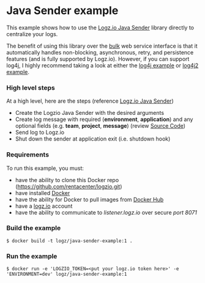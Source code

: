 # Java Sender example
This example shows how to use the [Logz.io Java Sender](https://github.com/logzio/logzio-java-sender) library directly to centralize your logs.

The benefit of using this library over the [bulk](../bulk-example) web service interface is that it automatically handles non-blocking, asynchronous, retry, and persistence features (and is fully supported by Logz.io).  However, if you can support log4j, I highly recommend taking a look at either the [log4j example](../log4j-example) or [log4j2 example](../log4j2-example).

### High level steps
At a high level, here are the steps (reference [Logz.io Java Sender](https://github.com/logzio/logzio-java-sender))
- Create the Logzio Java Sender with the desired arguments
- Create log message with required (**environment**, **application**) and any optional fields (e.g. **team**, **project**, **message**) (review [Source Code](src/main/java/com/rentacenter/examples/LogzioJavaSenderExample.java))
- Send log to Logz.io
- Shut down the sender at application exit (i.e. shutdown hook)

### Requirements
To run this example, you must:
- have the ability to clone this Docker repo (https://github.com/rentacenter/logzio.git)
- have installed [Docker](https://www.docker.com/)
- have the ability for Docker to pull images from [Docker Hub](https://hub.docker.com/)
- have a [logz.io](http://logz.io) account
- have the ability to communicate to *listener.logz.io* over secure *port 8071*

### Build the example
```shell
$ docker build -t logz/java-sender-example:1 .
```

### Run the example
```shell
$ docker run -e 'LOGZIO_TOKEN=<put your logz.io token here>' -e 'ENVIRONMENT=dev' logz/java-sender-example:1
```
